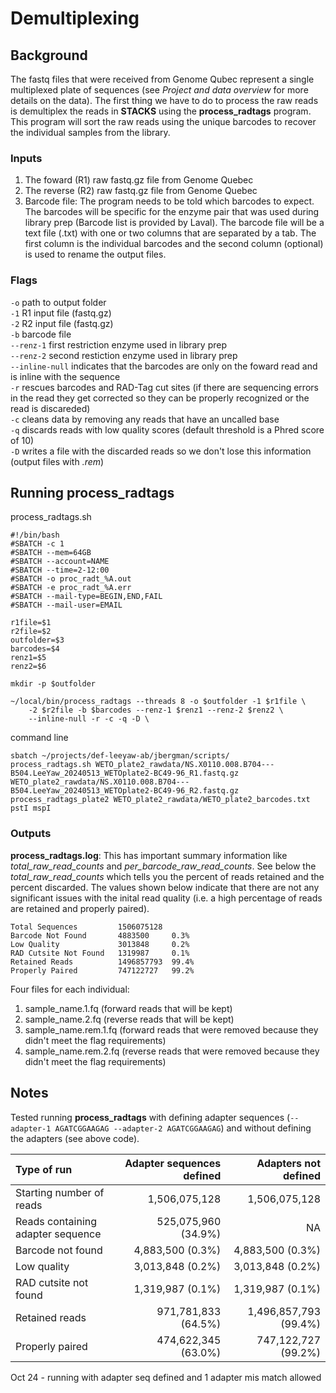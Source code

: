 # Demultiplexing  
  
## Background  
  
The fastq files that were received from Genome Qubec represent a single multiplexed plate of sequences (see *Project and data overview* for more details on the data). The first thing we have to do to process the raw reads is demultiplex the reads in **STACKS** using the **process_radtags** program. This program will sort the raw reads using the unique barcodes to recover the individual samples from the library.   
  
### Inputs   
1) The foward (R1) raw fastq.gz file from Genome Quebec
2) The reverse (R2) raw fastq.gz file from Genome Quebec
3) Barcode file: The program needs to be told which barcodes to expect. The barcodes will be specific for the enzyme pair that was used during library prep (Barcode list is provided by Laval). The barcode file will be a text file (.txt) with one or two columns that are separated by a tab. The first column is the individual barcodes and the second column (optional) is used to rename the output files.
  
### Flags  
`-o` path to output folder  
`-1` R1 input file (fastq.gz)  
`-2` R2 input file (fastq.gz)  
`-b` barcode file  
`--renz-1` first restriction enzyme used in library prep  
`--renz-2` second restiction enzyme used in library prep  
`--inline-null` indicates that the barcodes are only on the foward read and is inline with the sequence  
`-r` rescues barcodes and RAD-Tag cut sites (if there are sequencing errors in the read they get corrected so they can be properly recognized or the read is discareded)  
`-c` cleans data by removing any reads that have an uncalled base  
`-q` discards reads with low quality scores (default threshold is a Phred score of 10)  
`-D` writes a file with the discarded reads so we don't lose this information (output files with *.rem*)
  
## Running process_radtags
process_radtags.sh

```
#!/bin/bash
#SBATCH -c 1
#SBATCH --mem=64GB
#SBATCH --account=NAME
#SBATCH --time=2-12:00
#SBATCH -o proc_radt_%A.out
#SBATCH -e proc_radt_%A.err
#SBATCH --mail-type=BEGIN,END,FAIL
#SBATCH --mail-user=EMAIL

r1file=$1
r2file=$2
outfolder=$3
barcodes=$4
renz1=$5
renz2=$6

mkdir -p $outfolder

~/local/bin/process_radtags --threads 8 -o $outfolder -1 $r1file \
    -2 $r2file -b $barcodes --renz-1 $renz1 --renz-2 $renz2 \
    --inline-null -r -c -q -D \

```
command line
```
sbatch ~/projects/def-leeyaw-ab/jbergman/scripts/
process_radtags.sh WETO_plate2_rawdata/NS.X0110.008.B704---B504.LeeYaw_20240513_WETOplate2-BC49-96_R1.fastq.gz WETO_plate2_rawdata/NS.X0110.008.B704---B504.LeeYaw_20240513_WETOplate2-BC49-96_R2.fastq.gz process_radtags_plate2 WETO_plate2_rawdata/WETO_plate2_barcodes.txt pstI mspI
```
### Outputs
**process_radtags.log**: This has important summary information like *total_raw_read_counts* and *per_barcode_raw_read_counts*. See below the *total_raw_read_counts* which tells you the percent of reads retained and the percent discarded. The values shown below indicate that there are not any significant issues with the inital read quality (i.e. a high percentage of reads are retained and properly paired).
```
Total Sequences         1506075128
Barcode Not Found       4883500     0.3%
Low Quality             3013848     0.2%
RAD Cutsite Not Found   1319987     0.1%
Retained Reads          1496857793  99.4%
Properly Paired         747122727   99.2%
```
Four files for each individual:
1) sample_name.1.fq (forward reads that will be kept)
2) sample_name.2.fq (reverse reads that will be kept)
3) sample_name.rem.1.fq (forward reads that were removed because they didn't meet the flag requirements)
4) sample_name.rem.2.fq (reverse reads that were removed because they didn't meet the flag requirements)

## Notes
Tested running **process_radtags** with defining adapter sequences (`--adapter-1 AGATCGGAAGAG --adapter-2 AGATCGGAAGAG`) and without defining the adapters (see above code).  

| Type of run | Adapter sequences defined | Adapters not defined |
|:--- | ---:| ---:|
| Starting number of reads | 1,506,075,128 | 1,506,075,128 |
| Reads containing adapter sequence | 525,075,960 (34.9%) |	NA |
| Barcode not found | 4,883,500 (0.3%) | 4,883,500 (0.3%) |
| Low quality | 3,013,848 (0.2%) | 3,013,848 (0.2%) |
| RAD cutsite not found | 1,319,987 (0.1%) | 1,319,987 (0.1%) |
| Retained reads | 971,781,833 (64.5%) | 1,496,857,793 (99.4%) |
| Properly paired | 474,622,345 (63.0%) | 747,122,727 (99.2%) |

Oct 24 - running with adapter seq defined and 1 adapter mis match allowed

